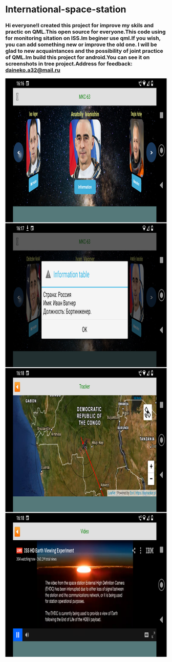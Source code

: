 # International-space-station
### Hi everyone!I created this project for improve my skils and practic on QML.This open source for everyone.This code using for monitoring sitation on ISS.Im beginer use qml.If you wish, you can add something new or improve the old one. I will be glad to new acquaintances and the possibility of joint practice of QML.Im build this project for  android.You can see it on screenshots in tree project.Address for feedback: daineko.a32@mail.ru

<img src=Screenshot_20200824-161606.png width="750" height="450"> 
<img src=Screenshot_20200824-161751.png width="750" height="450"> 
<img src=Screenshot_20200824-161823.png width="750" height="450">
<img src=Screenshot_20200824-161844.png width="750" height="450">
